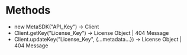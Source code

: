 # Methods
* new MetaSDK("API_Key") -> Client
* Client.getKey("License_Key") -> License Object | 404 Message
* Client.updateKey("License_Key", {...metadata...}) -> License Object | 404 Message
